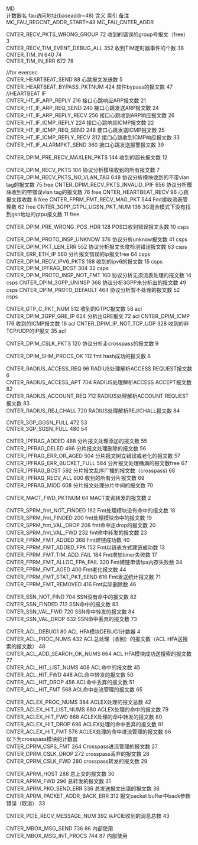 MD				
计数器名	fau访问地址(baseaddr=48)	含义	索引	备注
	MC_FAU_REGCNT_ADDR_START=48		MC_FAU_CNTER_ADDR	
				
				
CNTER_RECV_PKTS_WRONG_GROUP	72	收到的错误的group号报文（free）	3	
CNTER_RECV_TIM_EVENT_DEBUG_ALL	352	收到TIM定时器事件的个数	38	
CNTER_TIM_IN	640		74	
CNTER_TIM_IN_ERR	672		78	
				
//for eversec				
CNTER_HEARTBEAT_SEND	88	心跳报文发送数	5	
CNTER_HEARTBEAT_BYPASS_PKTNUM	424	软件bypass的报文数	47	
//HEARTBEAT IF				
CNTER_HT_IF_ARP_REPLY	216	接口心跳响应ARP报文数	21	
CNTER_HT_IF_ARP_REQ_SEND	240	接口心跳发送ARP报文数	24	
CNTER_HT_IF_ARP_REPLY_RECV	256	接口心跳收到ARP响应报文数	26	
CNTER_HT_IF_ICMP_REPLY	224	接口心跳响应ICMP报文数	22	
CNTER_HT_IF_ICMP_REQ_SEND	248	接口心跳发送ICMP报文数	25	
CNTER_HT_IF_ICMP_REPLY_RECV	312	接口心跳收到ICMP响应报文数	33	
CNTER_HT_IF_ALARMPKT_SEND	360	接口心跳发送报警报文数	39	
				
				
CNTER_DPIM_PRE_RECV_MAXLEN_PKTS  	144	收到的超长报文数	12	
				
CNTER_DPIM_RECV_PKTS	104	协议分析模块收到的所有报文数	7	
CNTER_DPIM_RECV_PKTS_NO_VLAN_TAG	648	协议分析模块收到的不带vlan tag的报文数	75	free
CNTER_DPIM_RECV_PKTS_INVALID_IPIF	656	协议分析模块收到的带错误vlan tag的报文数	76	free
CNTER_HEARTBEAT_RECV	96	心跳报文接收数	6	free
CNTER_FPRM_FMT_RECV_MAG_PKT	544	Fmt接收流表管理数	62	free
CNTER_3GPP_GTPU_UGSN_PKT_NUM	136	3G混合模式下没有找到gsn地址的gtpu报文数	11	free
				
CNTER_DPIM_PRE_WRONG_POS_HDR	128	POS口收到错误报文头数	10	csps
				
CNTER_DPIM_PROTO_INSP_UNKNOW	376	协议分析unknow报文数	41	csps
CNTER_DPIM_PKT_LEN_ERR	552	协议分析报文长度检测错误报文数	63	csps
CNTER_ERR_ETH_IP	560	分片报文错误的ip报文free	64	csps
CNTER_DPIM_RECV_IPV6_PKTS            	168	收到的ipv6的报文数	15	csps
CNTER_DPIM_IPFRAG_BCST	304		32	csps
CNTER_DPIM_PROTO_INSP_NOT_FMT	160	协议分析无须流表处理的报文数	14	csps
CNTER_DPIM_3GPP_UNINSP	368	协议分析3GPP未分析出的报文数	49	csps
CNTER_DPIM_PROTO_DEFAULT	464	协议分析暂不处理的报文数	52	csps
				
CNTER_GTP_C_PKT_NUM	512	收到的GTPC报文数	58	acl
CNTER_DPIM_3GPP_GRE_IP	624	分析出GRE报文	72	acl
CNTER_DPIM_ICMP	176	收到的ICMP报文数	16	acl
CNTER_DPIM_IP_NOT_TCP_UDP	328	收到的非TCP/UDP的IP报文	35	acl
				
CNTER_DPIM_CSLK_PKTS  	120	协议分析走crosspass的报文数	9	
				
CNTER_DPIM_SHM_PROCS_OK 	112	fmt hash成功的报文数	8	
				
CNTER_RADIUS_ACCESS_REQ	96	RADIUS处理解析ACCESS REQUEST报文数	6	
CNTER_RADIUS_ACCESS_APT	704	RADIUS处理解析ACCESS ACCEPT报文数	82	
CNTER_RADIUS_ACCOUNT_REQ	712	RADIUS处理解析ACCOUNT REQUEST报文数	83	
CNTER_RADIUS_REJ_CHALL	720	RADIUS处理解析REJ/CHALL报文数	84	
				
CNTER_3GP_GGSN_FULL	472		53	
CNTER_3GP_SGSN_FULL	480		54	
				
CNTER_IPFRAG_ADDED	488	分片报文处理添加的报文数	55	
CNTER_IPFRAG_DELED	496	分片报文处理删除的报文数	56	
CNTER_IPFRAG_ERR_OR_AGED	504	分片报文树立错误或老化的报文数	57	
CNTER_IPFRAG_ERR_BUCKET_FULL	584	分片报文处理桶满的报文数free	67	
CNTER_IPFRAG_BCST	592	分片报文乱序广播的报文数（crosspass)	68	
CNTER_IPFRAG_RECV_ALL	600	收到的所有分片报文数	69	
CNTER_IPFRAG_MIDD	608	分片报文处理分片中间的报文数	70	
				
CNTER_MACT_FWD_PKTNUM	64	MACT查询转发的报文数	2	
				
CNTER_SPRM_fmt_NOT_FINDED       	192	Fmt处理模块没有命中的报文数	18	
CNTER_SPRM_fmt_FINDED       	200	fmt处理模块命中的报文数	19	
CNTER_SPRM_fmt_VAL_DROP 	208	fmt命中走drop的报文数	20	
CNTER_SPRM_fmt_VAL_FWD	232	fmt命中转发的报文数	23	
CNTER_FPRM_FMT_ADDED	368	Fmt建链成功数	40	
CNTER_FPRM_FMT_ADDED_FPA	152	Fmt以链表方式建链成功数	13	
CNTER_FPRM_FMT_TIM_ADD_FAIL	184	Fmt增加timer失败数	17	
CNTER_FPRM_FMT_ALLOC_FPA_FAIL	320	Fmt建链申请fpa内存失败数	34	
CNTER_FPRM_FMT_AGED	400	Fmt老化报文数	44	
CNTER_FPRM_FMT_STAT_PKT_SEND	616	Fmt发送统计报文数	71	
CNTER_FPRM_FMT_REMOVED	416	Fmt实际删除数	46	
				
CNTER_SSN_NOT_FIND	704	SSN没有命中的报文数	82	
CNTER_SSN_FINDED	712	SSN命中的报文数	83	
CNTER_SSN_VAL_FWD	720	SSN命中转发的报文数	84	
CNTER_SSN_VAL_DROP	632	SSN命中丢弃的报文数	73	
				
CNTER_ACL_DEBUG1	80	ACL HFA模块DEBUG1计数器	4	
CNTER_ACL_PROC_NUMS	432	ACL总处理（收到）的报文数（ACL HFA送搜索的报文数）	48	
CNTER_ACL_ADD_SEARCH_OK_NUMS	664	ACL HFA模块成功送搜索的报文数	77	
CNTER_ACL_HIT_LIST_NUMS	408	ACL命中的报文数	45	
CNTER_ACL_HIT_FWD	448	ACL命中转发的报文数	50	
CNTER_ACL_HIT_DROP	456	ACL命中丢弃的报文数	51	
CNTER_ACL_HIT_FMT	568	ACL命中走流管理的报文数	65	
				
CNTER_ACLEX_PROC_NUMS	384	ACLEX处理的报文总数	42	
CNTER_ACLEX_HIT_LIST_NUMS	680	ACLEX处理的命中的报文数	79	
CNTER_ACLEX_HIT_FWD	688	ACLEX处理的命中转发的报文数	80	
CNTER_ACLEX_HIT_DROP	696	ACLEX处理的命中丢弃的报文数	81	
CNTER_ACLEX_HIT_FMT	576	ACLEX处理的命中进流管理的报文数	66	
		以下为crosspass模块的计数器		
CNTER_CPRM_CSPS_FMT	264	Crosspass进流管理的报文数	27	
CNTER_CPRM_CSLK_DROP       	272	crosspass丢弃的报文数	28	
CNTER_CPRM_CSLK_FWD         	280	crosspass转发的报文数	29	
				
CNTER_APRM_HOST              	288	总上交的报文数	30	
CNTER_APRM_FWD                    	296	总转发的报文数	31	
CNTER_APRM_PKO_SEND_ERR	336	总发送报文出错的报文数	36	
CNTER_APRM_PACKET_ADDR_BACK_ERR	312	报文packet buffer中back参数错误（取消）	33	
				
CNTER_PCIE_RECV_MESSAGE_NUM	392	从PCIE收到的消息总数	43	
				
CNTER_MBOX_MSG_SEND	736		86	内部使用
CNTER_MBOX_MSG_INT_PROCS	744		87	内部使用

